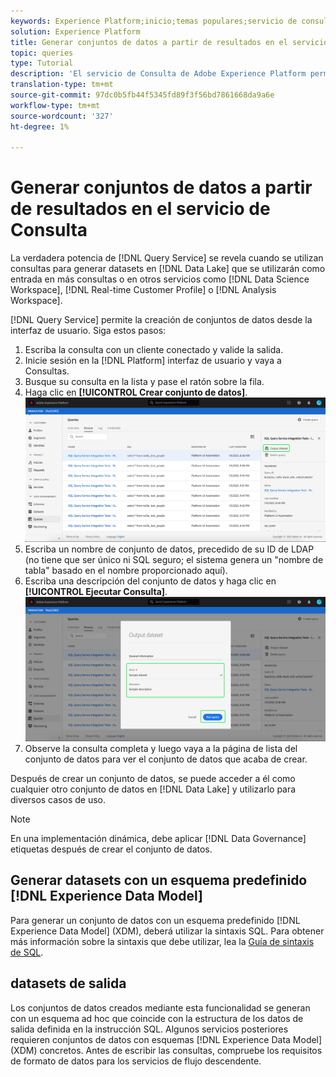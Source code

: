 ```yaml
---
keywords: Experience Platform;inicio;temas populares;servicio de consulta;servicio de Consulta;generar conjuntos de datos;generar conjunto de datos;crear conjunto de datos;
solution: Experience Platform
title: Generar conjuntos de datos a partir de resultados en el servicio de Consulta
topic: queries
type: Tutorial
description: 'El servicio de Consulta de Adobe Experience Platform permite crear conjuntos de datos desde la interfaz de usuario. Después de crear un conjunto de datos, se puede acceder a él como cualquier otro conjunto de datos en el lago de datos y utilizarlo para una variedad de casos de uso. '
translation-type: tm+mt
source-git-commit: 97dc0b5fb44f5345fd89f3f56bd7861668da9a6e
workflow-type: tm+mt
source-wordcount: '327'
ht-degree: 1%

---
```



# Generar conjuntos de datos a partir de resultados en el servicio de Consulta

La verdadera potencia de [!DNL Query Service] se revela cuando se utilizan consultas para generar datasets en [!DNL Data Lake] que se utilizarán como entrada en más consultas o en otros servicios como [!DNL Data Science Workspace], [!DNL Real-time Customer Profile] o [!DNL Analysis Workspace].

[!DNL Query Service] permite la creación de conjuntos de datos desde la interfaz de usuario. Siga estos pasos:

1. Escriba la consulta con un cliente conectado y valide la salida.
2. Inicie sesión en la [!DNL Platform] interfaz de usuario y vaya a Consultas.
3. Busque su consulta en la lista y pase el ratón sobre la fila.
4. Haga clic en **[!UICONTROL Crear conjunto de datos]**. ![Imagen](../images/ui/output-dataset.png)
5. Escriba un nombre de conjunto de datos, precedido de su ID de LDAP (no tiene que ser único ni SQL seguro; el sistema genera un &quot;nombre de tabla&quot; basado en el nombre proporcionado aquí).
6. Escriba una descripción del conjunto de datos y haga clic en **[!UICONTROL Ejecutar Consulta]**.![Imagen](../images/ui/run-query.png)
7. Observe la consulta completa y luego vaya a la página de lista del conjunto de datos para ver el conjunto de datos que acaba de crear.

Después de crear un conjunto de datos, se puede acceder a él como cualquier otro conjunto de datos en [!DNL Data Lake] y utilizarlo para diversos casos de uso.

>[!NOTE]
>
>En una implementación dinámica, debe aplicar [!DNL Data Governance] etiquetas después de crear el conjunto de datos.

## Generar datasets con un esquema predefinido [!DNL Experience Data Model]

Para generar un conjunto de datos con un esquema predefinido [!DNL Experience Data Model] (XDM), deberá utilizar la sintaxis SQL. Para obtener más información sobre la sintaxis que debe utilizar, lea la [Guía de sintaxis de SQL](../sql/syntax.md#create-table-as-select).

## datasets de salida

Los conjuntos de datos creados mediante esta funcionalidad se generan con un esquema ad hoc que coincide con la estructura de los datos de salida definida en la instrucción SQL. Algunos servicios posteriores requieren conjuntos de datos con esquemas [!DNL Experience Data Model] (XDM) concretos. Antes de escribir las consultas, compruebe los requisitos de formato de datos para los servicios de flujo descendente.